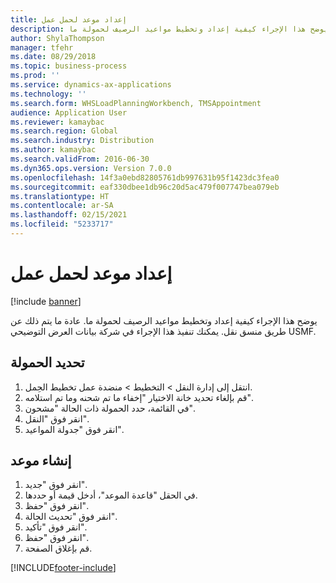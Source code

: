 ```yaml
---
title: إعداد موعد لحمل عمل
description: يوضح هذا الإجراء كيفية إعداد وتخطيط مواعيد الرصيف‬ لحمولة ما.
author: ShylaThompson
manager: tfehr
ms.date: 08/29/2018
ms.topic: business-process
ms.prod: ''
ms.service: dynamics-ax-applications
ms.technology: ''
ms.search.form: WHSLoadPlanningWorkbench, TMSAppointment
audience: Application User
ms.reviewer: kamaybac
ms.search.region: Global
ms.search.industry: Distribution
ms.author: kamaybac
ms.search.validFrom: 2016-06-30
ms.dyn365.ops.version: Version 7.0.0
ms.openlocfilehash: 14f3a0ebd82805761db997631b95f1423dc3fea0
ms.sourcegitcommit: eaf330dbee1db96c20d5ac479f007747bea079eb
ms.translationtype: HT
ms.contentlocale: ar-SA
ms.lasthandoff: 02/15/2021
ms.locfileid: "5233717"
---
```

# <a name="set-up-an-appointment-for-a-load"></a>إعداد موعد لحمل عمل

[!include [banner](../../includes/banner.md)]

يوضح هذا الإجراء كيفية إعداد وتخطيط مواعيد الرصيف‬ لحمولة ما. عادة ما يتم ذلك عن طريق منسق نقل. يمكنك تنفيذ هذا الإجراء في شركة بيانات العرض التوضيحي USMF.


## <a name="select-the-load"></a>تحديد الحمولة
1. انتقل إلى إدارة النقل > التخطيط > منضدة عمل تخطيط الحِمل‬.
2. قم بإلغاء تحديد خانة الاختيار "إخفاء ما تم شحنه‬ وما تم استلامه‬".
3. في القائمة، حدد الحمولة ذات الحالة "مشحون".
4. انقر فوق "النقل".
5. انقر فوق "جدولة المواعيد".

## <a name="create-an-appointment"></a>إنشاء موعد
1. انقر فوق "جديد".
2. في الحقل "قاعدة الموعد"، أدخل قيمة أو حددها.
3. انقر فوق "حفظ".
4. انقر فوق "تحديث الحالة".
5. انقر فوق "تأكيد".
6. انقر فوق "حفظ".
7. قم بإغلاق الصفحة.



[!INCLUDE[footer-include](../../../includes/footer-banner.md)]